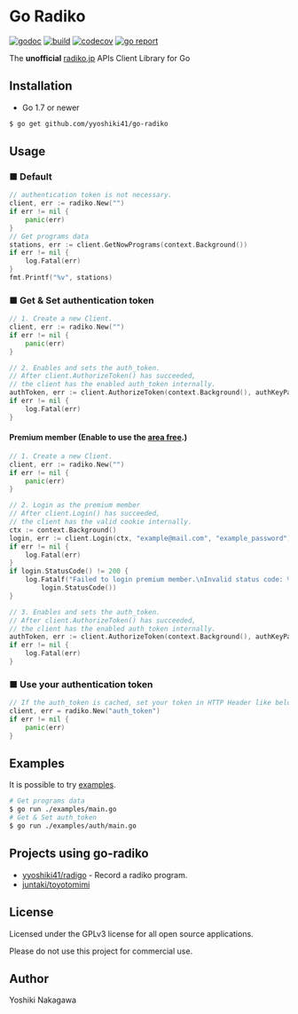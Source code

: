 # Go Radiko

[![godoc](https://godoc.org/github.com/yyoshiki41/go-radiko?status.svg)](https://godoc.org/github.com/yyoshiki41/go-radiko)
[![build](https://travis-ci.org/yyoshiki41/go-radiko.svg?branch=master)](https://travis-ci.org/yyoshiki41/go-radiko)
[![codecov](https://codecov.io/gh/yyoshiki41/go-radiko/branch/master/graph/badge.svg)](https://codecov.io/gh/yyoshiki41/go-radiko)
[![go report](https://goreportcard.com/badge/github.com/yyoshiki41/go-radiko)](https://goreportcard.com/report/github.com/yyoshiki41/go-radiko)

The __unofficial__ [radiko.jp](https://radiko.jp/) APIs Client Library for Go

## Installation


- Go 1.7 or newer

```bash
$ go get github.com/yyoshiki41/go-radiko
```

## Usage

### ■ Default

```go
// authentication token is not necessary.
client, err := radiko.New("")
if err != nil {
	panic(err)
}
// Get programs data
stations, err := client.GetNowPrograms(context.Background())
if err != nil {
	log.Fatal(err)
}
fmt.Printf("%v", stations)
```

### ■ Get & Set authentication token

```go
// 1. Create a new Client.
client, err := radiko.New("")
if err != nil {
	panic(err)
}

// 2. Enables and sets the auth_token.
// After client.AuthorizeToken() has succeeded,
// the client has the enabled auth_token internally.
authToken, err := client.AuthorizeToken(context.Background(), authKeyPath)
if err != nil {
	log.Fatal(err)
}
```

#### Premium member (Enable to use the [area free](http://radiko.jp/rg/premium/).)

```go
// 1. Create a new Client.
client, err := radiko.New("")
if err != nil {
	panic(err)
}

// 2. Login as the premium member
// After client.Login() has succeeded,
// the client has the valid cookie internally.
ctx := context.Background()
login, err := client.Login(ctx, "example@mail.com", "example_password")
if err != nil {
	log.Fatal(err)
}
if login.StatusCode() != 200 {
	log.Fatalf("Failed to login premium member.\nInvalid status code: %d",
		login.StatusCode())
}

// 3. Enables and sets the auth_token.
// After client.AuthorizeToken() has succeeded,
// the client has the enabled auth_token internally.
authToken, err := client.AuthorizeToken(context.Background(), authKeyPath)
if err != nil {
	log.Fatal(err)
}
```


### ■ Use your authentication token

```go
// If the auth_token is cached, set your token in HTTP Header like below.
client, err = radiko.New("auth_token")
if err != nil {
	panic(err)
}
```

## Examples

It is possible to try [examples](https://github.com/yyoshiki41/go-radiko/tree/master/examples).

```bash
# Get programs data
$ go run ./examples/main.go
# Get & Set auth_token
$ go run ./examples/auth/main.go
```

## Projects using go-radiko

- [yyoshiki41/radigo](https://github.com/yyoshiki41/radigo) - Record a radiko program.
- [juntaki/toyotomimi](https://github.com/juntaki/toyotomimi)

## License 

Licensed under the GPLv3 license for all open source applications.

Please do not use this project for commercial use.

## Author

Yoshiki Nakagawa
